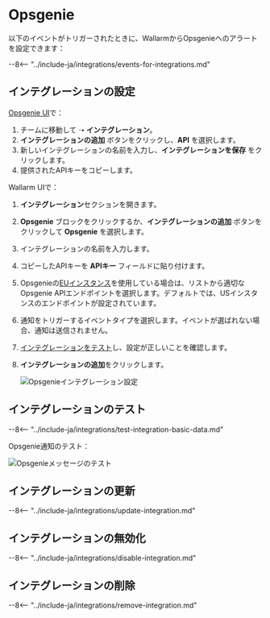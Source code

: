 # Opsgenie

以下のイベントがトリガーされたときに、WallarmからOpsgenieへのアラートを設定できます：

--8<-- "../include-ja/integrations/events-for-integrations.md"

## インテグレーションの設定

[Opsgenie UI](https://app.opsgenie.com/teams/list)で：

1. チームに移動して ➝ **インテグレーション**。
2. **インテグレーションの追加** ボタンをクリックし、**API** を選択します。
3. 新しいインテグレーションの名前を入力し、**インテグレーションを保存** をクリックします。
4. 提供されたAPIキーをコピーします。

Wallarm UIで：

1. **インテグレーション**セクションを開きます。
2. **Opsgenie** ブロックをクリックするか、**インテグレーションの追加** ボタンをクリックして **Opsgenie** を選択します。
3. インテグレーションの名前を入力します。
4. コピーしたAPIキーを **APIキー** フィールドに貼り付けます。
5. Opsgenieの[EUインスタンス](https://docs.opsgenie.com/docs/european-service-region)を使用している場合は、リストから適切なOpsgenie APIエンドポイントを選択します。デフォルトでは、USインスタンスのエンドポイントが設定されています。
6. 通知をトリガーするイベントタイプを選択します。イベントが選ばれない場合、通知は送信されません。
7. [インテグレーションをテスト](#testing-integration)し、設定が正しいことを確認します。
8. **インテグレーションの追加**をクリックします。

    ![Opsgenieインテグレーション設定](../../../images/user-guides/settings/integrations/add-opsgenie-integration.png)

## インテグレーションのテスト

--8<-- "../include-ja/integrations/test-integration-basic-data.md"

Opsgenie通知のテスト：

![Opsgenieメッセージのテスト](../../../images/user-guides/settings/integrations/test-opsgenie-new-vuln.png)

## インテグレーションの更新

--8<-- "../include-ja/integrations/update-integration.md"

## インテグレーションの無効化

--8<-- "../include-ja/integrations/disable-integration.md"

## インテグレーションの削除

--8<-- "../include-ja/integrations/remove-integration.md"